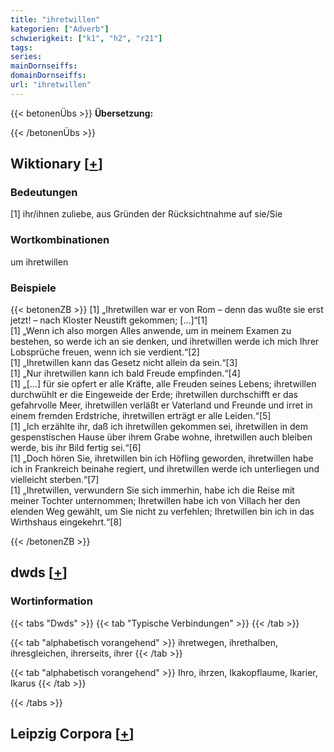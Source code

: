 ```yaml
---
title: "ihretwillen"
kategorien: ["Adverb"]
schwierigkeit: ["k1", "h2", "r21"]
tags:
series:
mainDornseiffs:
domainDornseiffs:
url: "ihretwillen"
---
```


{{< betonenÜbs >}}
**Übersetzung:**  
  
{{< /betonenÜbs >}}

## Wiktionary [[+](https://de.wiktionary.org/wiki/ihretwillen)]

### Bedeutungen
[1] ihr/ihnen zuliebe, aus Gründen der Rücksichtnahme auf sie/Sie  

### Wortkombinationen
um ihretwillen  

### Beispiele
{{< betonenZB >}}
[1] „Ihretwillen war er von Rom – denn das wußte sie erst jetzt! – nach Kloster Neustift gekommen; […]“[1]  
[1] „Wenn ich also morgen Alles anwende, um in meinem Examen zu bestehen, so werde ich an sie denken, und ihretwillen werde ich mich Ihrer Lobsprüche freuen, wenn ich sie verdient.“[2]  
[1] „Ihretwillen kann das Gesetz nicht allein da sein.“[3]  
[1] „Nur ihretwillen kann ich bald Freude empfinden.“[4]  
[1] „[…] für sie opfert er alle Kräfte, alle Freuden seines Lebens; ihretwillen durchwühlt er die Eingeweide der Erde; ihretwillen durchschifft er das gefahrvolle Meer, ihretwillen verläßt er Vaterland und Freunde und irret in einem fremden Erdstriche, ihretwillen erträgt er alle Leiden.“[5]  
[1] „Ich erzählte ihr, daß ich ihretwillen gekommen sei, ihretwillen in dem gespenstischen Hause über ihrem Grabe wohne, ihretwillen auch bleiben werde, bis ihr Bild fertig sei.“[6]  
[1] „Doch hören Sie, ihretwillen bin ich Höfling geworden, ihretwillen habe ich in Frankreich beinahe regiert, und ihretwillen werde ich unterliegen und vielleicht sterben.“[7]  
[1] „Ihretwillen, verwundern Sie sich immerhin, habe ich die Reise mit meiner Tochter unternommen; Ihretwillen habe ich von Villach her den elenden Weg gewählt, um Sie nicht zu verfehlen; Ihretwillen bin ich in das Wirthshaus eingekehrt.“[8]  

{{< /betonenZB >}}


## dwds [[+](https://www.dwds.de/wb/ihretwillen)]

### Wortinformation
{{< tabs "Dwds" >}}
{{< tab "Typische Verbindungen" >}}
{{< /tab >}}

{{< tab "alphabetisch vorangehend" >}}
ihretwegen, ihrethalben, ihresgleichen, ihrerseits, ihrer
{{< /tab >}}

{{< tab "alphabetisch vorangehend" >}}
Ihro, ihrzen, Ikakopflaume, Ikarier, Ikarus
{{< /tab >}}

{{< /tabs >}}

## Leipzig Corpora [[+](https://corpora.uni-leipzig.de/en/res?word=ihretwillen&corpusId=deu_newscrawl-public_2018)]

